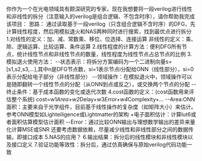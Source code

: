 你作为一个在光电领域具有颇深研究的专家，现在我想要将一段verilog进行线性和非线性的拆分（注意输入的verilog是组合逻辑、不包含时序），请你帮助我完成该项目：
思路：
通过读取基于一段verilog（只含组合逻辑不含时序）的DFG，先计算线性程度，然后用模拟退火和NAS两种同时进行搜索，找到最优点进行拆分
1.对线性的定义：加、减、常数乘、移位、位选择、连接运算
  非线性的定义：乘、除、逻辑运算、比较运算、条件运算
2.线性程度的计算方法：便利DFG所有节点，统计线性节点和非线性节点的数量，线性程度为线性节点占总节点的比例
3.模拟退火使用方法：
    --状态表示：将拆分方案编码为一个二进制向量s=[s1,s2,s3,...],其中n是DFG节点数，si=1表示节点i分配给ONN（线性部分），si=0表示分配给电子部分（非线性部分）
    --领域操作：在模拟退火中，领域操作可以是随即翻转一个线性节点的分配（从ONN到点或反之），或交换两个节点的分配
    --终止条件：基于成本函数的变化或迭代次数
4.cost函数的定义：(cost函数用来评估整个系统)
    cost=w1*Area+w2*Delay+w3*Error+w4*Complexity+...
    --Area:ONN面积：主要来自于光学组件，目前基于线性操作的复杂度（如矩阵大小）来估计。参考ONN模型如Lighteiligence或Lightmatter的架构
           +电子面积估计：计算lut6或者面积估算模型估计面积
    --Error：通过比较ONN输出与理想数学输出的差异来量化计算MSE或SNR
    还要考虑数据依赖，尽量减少线性和非线性部分之间的数据传输，即接口成本
5.NAS的应用？
6.输出结果：拆分后的线性模块和非线性模块以及接口定义
7.验证功能等效性：拆分后，通过仿真确保与原始verilog代码功能一致